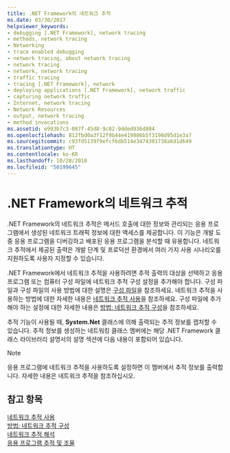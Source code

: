 ```yaml
---
title: .NET Framework의 네트워크 추적
ms.date: 03/30/2017
helpviewer_keywords:
- debugging [.NET Framework], network tracing
- methods, network tracing
- Networking
- trace enabled debugging
- network tracing, about network tracing
- network tracing
- network, network tracing
- traffic tracing
- tracing [.NET Framework], network
- deploying applications [.NET Framework], network traffic
- capturing network traffic
- Internet, network tracing
- Network Resources
- output, network tracing
- method invocations
ms.assetid: e993b7c3-087f-45d8-9c02-9dded936d804
ms.openlocfilehash: 812fbd0a3f12f9b44e419986b5f3198d95d1e3a7
ms.sourcegitcommit: c93fd5139f9efcf6db514e3474301738a6d1d649
ms.translationtype: HT
ms.contentlocale: ko-KR
ms.lasthandoff: 10/28/2018
ms.locfileid: "50199645"
---
```

# <a name="network-tracing-in-the-net-framework"></a>.NET Framework의 네트워크 추적
.NET Framework의 네트워크 추적은 메서드 호출에 대한 정보와 관리되는 응용 프로그램에서 생성된 네트워크 트래픽 정보에 대한 액세스를 제공합니다. 이 기능은 개발 도중 응용 프로그램을 디버깅하고 배포된 응용 프로그램을 분석할 때 유용합니다. 네트워크 추적에서 제공된 출력은 개발 단계 및 프로덕션 환경에서 여러 가지 사용 시나리오를 지원하도록 사용자 지정할 수 있습니다.  
  
 .NET Framework에서 네트워크 추적을 사용하려면 추적 출력의 대상을 선택하고 응용 프로그램 또는 컴퓨터 구성 파일에 네트워크 추적 구성 설정을 추가해야 합니다. 구성 파일과 구성 파일의 사용 방법에 대한 설명은 [구성 파일](../../../docs/framework/configure-apps/index.md)을 참조하세요. 네트워크 추적을 사용하는 방법에 대한 자세한 내용은 [네트워크 추적 사용](../../../docs/framework/network-programming/enabling-network-tracing.md)을 참조하세요. 구성 파일에 추가해야 하는 설정에 대한 자세한 내용은 [방법: 네트워크 추적 구성](../../../docs/framework/network-programming/how-to-configure-network-tracing.md)을 참조하세요.  
  
 추적 기능이 사용될 때, **System.Net** 클래스에 의해 출력되는 추적 정보를 캡처할 수 있습니다. 추적 정보를 생성하는 네트워킹 클래스 멤버에는 해당 .NET Framework 클래스 라이브러리 설명서의 설명 섹션에 다음 내용이 포함되어 있습니다.  
  
> [!NOTE]
>  응용 프로그램에 네트워크 추적을 사용하도록 설정하면 이 멤버에서 추적 정보를 출력합니다. 자세한 내용은 네트워크 추적을 참조하십시오.  
  
## <a name="see-also"></a>참고 항목  
 [네트워크 추적 사용](../../../docs/framework/network-programming/enabling-network-tracing.md)  
 [방법: 네트워크 추적 구성](../../../docs/framework/network-programming/how-to-configure-network-tracing.md)  
 [네트워크 추적 해석](../../../docs/framework/network-programming/interpreting-network-tracing.md)  
[응용 프로그램 추적 및 조율](../../../docs/framework/debug-trace-profile/tracing-and-instrumenting-applications.md)
